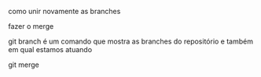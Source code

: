 como unir novamente as branches

fazer o merge

git branch é um comando que mostra as branches do repositório e também em qual estamos atuando

git merge
